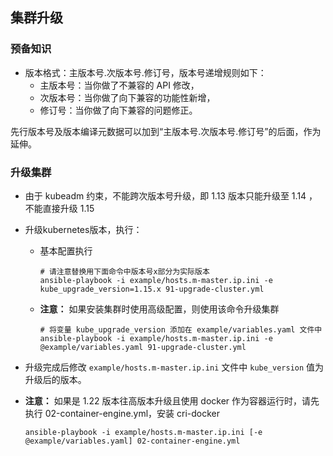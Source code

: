 ## 集群升级

### 预备知识

- 版本格式：主版本号.次版本号.修订号，版本号递增规则如下：
  - 主版本号：当你做了不兼容的 API 修改，
  - 次版本号：当你做了向下兼容的功能性新增，
  - 修订号：当你做了向下兼容的问题修正。

先行版本号及版本编译元数据可以加到“主版本号.次版本号.修订号”的后面，作为延伸。

### 升级集群

- 由于 kubeadm 约束，不能跨次版本号升级，即 1.13 版本只能升级至 1.14 ，不能直接升级 1.15
- 升级kubernetes版本，执行：
  - 基本配置执行
    ```
    # 请注意替换用下面命令中版本号x部分为实际版本
    ansible-playbook -i example/hosts.m-master.ip.ini -e kube_upgrade_version=1.15.x 91-upgrade-cluster.yml
    ```

  - **注意：** 如果安装集群时使用高级配置，则使用该命令升级集群
    ```
    # 将变量 kube_upgrade_version 添加在 example/variables.yaml 文件中
    ansible-playbook -i example/hosts.m-master.ip.ini -e @example/variables.yaml 91-upgrade-cluster.yml
    ```
- 升级完成后修改 `example/hosts.m-master.ip.ini` 文件中 `kube_version` 值为升级后的版本。
  
- **注意：** 如果是 1.22 版本往高版本升级且使用 docker 作为容器运行时，请先执行 02-container-engine.yml，安装 cri-docker
    ```
    ansible-playbook -i example/hosts.m-master.ip.ini [-e @example/variables.yaml] 02-container-engine.yml
    ```